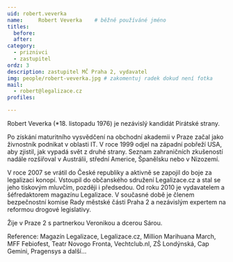 ```yaml
---
uid: robert.veverka
name:     Robert Veverka  	# běžně používáné jméno
titles:
  before: 
  after: 
category:
  - priznivci
  - zastupitel
ordz: 3
description: zastupitel MČ Praha 2, vydavatel
img: people/robert-veverka.jpg # zakomentuj radek dokud není fotka
mail:
  - robert@legalizace.cz
profiles: 

---
```


Robert Veverka (*18. listopadu 1976) je nezávislý kandidát Pirátské strany. 

Po získání maturitního vysvědčení na obchodní akademii v Praze začal jako živnostník podnikat v oblasti IT. V roce 1999 odjel na západní pobřeží USA, aby zjistil, jak vypadá svět z druhé strany. Seznam zahraničních zkušeností nadále rozšiřoval v Austrálii, střední Americe, Španělsku nebo v Nizozemí.

V roce 2007 se vrátil do České republiky a aktivně se zapojil do boje za legalizaci konopí. Vstoupil do občanského sdružení Legalizace.cz a stal se jeho tiskovým mluvčím, později i předsedou. Od roku 2010 je vydavatelem a šéfredaktorem magazínu Legalizace.
V současné době je členem bezpečnostní komise Rady městské části Praha 2 a nezávislým expertem na reformou drogové legislativy.

Žije v Praze 2 s partnerkou Veronikou a dcerou Sárou.

Reference:
Magazín Legalizace, Legalizace.cz, Million Marihuana March, MFF Febiofest, Teatr Novogo Fronta, Vechtclub.nl, ZŠ Londýnská, Cap Gemini, Pragensys a další… 
